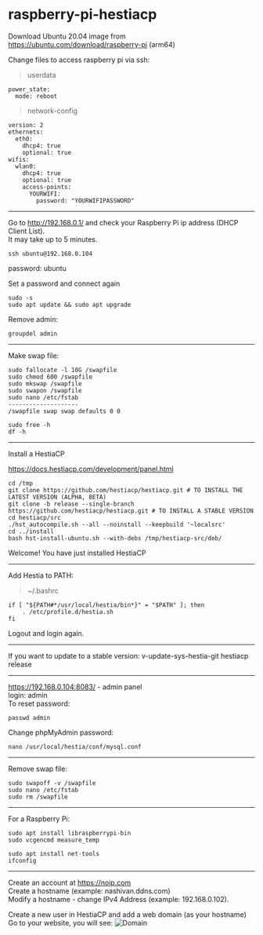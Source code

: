 # raspberry-pi-hestiacp

Download Ubuntu 20.04 image from https://ubuntu.com/download/raspberry-pi (arm64)

Change files to access raspberry pi via ssh:

> userdata
```
power_state:
  mode: reboot
```

> network-config
```
version: 2
ethernets:
  eth0:
    dhcp4: true
    optional: true
wifis:
  wlan0:
    dhcp4: true
    optional: true
    access-points:
      YOURWIFI:
        password: "YOURWIFIPASSWORD"
```

------------------------------------------------------------------------

Go to http://192.168.0.1/ and check your Raspberry Pi ip address (DHCP Client List).  
It may take up to 5 minutes.


```
ssh ubuntu@192.168.0.104
```
password: ubuntu

Set a password and connect again
```
sudo -s
sudo apt update && sudo apt upgrade
```

Remove admin:
```
groupdel admin
```

------------------------------------------------------------------------

Make swap file:

```
sudo fallocate -l 10G /swapfile
sudo chmod 600 /swapfile
sudo mkswap /swapfile
sudo swapon /swapfile
sudo nano /etc/fstab
--------------------
/swapfile swap swap defaults 0 0

sudo free -h
df -h
```

------------------------------------------------------------------------

Install a HestiaCP

https://docs.hestiacp.com/development/panel.html

```
cd /tmp
git clone https://github.com/hestiacp/hestiacp.git # TO INSTALL THE LATEST VERSION (ALPHA, BETA)
git clone -b release --single-branch https://github.com/hestiacp/hestiacp.git # TO INSTALL A STABLE VERSION
cd hestiacp/src
./hst_autocompile.sh --all --noinstall --keepbuild '~localsrc'
cd ../install
bash hst-install-ubuntu.sh --with-debs /tmp/hestiacp-src/deb/
```
Welcome! You have just installed HestiaCP

------------------------------------------------------------------------

Add Hestia to PATH:
> ~/.bashrc
```
if [ "${PATH#*/usr/local/hestia/bin*}" = "$PATH" ]; then
    . /etc/profile.d/hestia.sh
fi
```
Logout and login again.

------------------------------------------------------------------------

If you want to update to a stable version:
v-update-sys-hestia-git hestiacp release

------------------------------------------------------------------------

https://192.168.0.104:8083/ - admin panel  
login: admin  
To reset password:
```
passwd admin
```

Change phpMyAdmin password:

```
nano /usr/local/hestia/conf/mysql.conf
```

------------------------------------------------------------------------

Remove swap file:
```
sudo swapoff -v /swapfile
sudo nano /etc/fstab
sudo rm /swapfile
```

------------------------------------------------------------------------

For a Raspberry Pi:
```
sudo apt install libraspberrypi-bin
sudo vcgencmd measure_temp
```

```
sudo apt install net-tools
ifconfig
```

------------------------------------------------------------------------

Create an account at https://noip.com  
Create a hostname (example: nashivan.ddns.com)  
Modify a hostname - change IPv4 Address (example: 192.168.0.102). 

Create a new user in HestiaCP and add a web domain (as your hostname)
Go to your website, you will see:
![Domain](https://i.ibb.co/PgQs3Vg/image.png)



